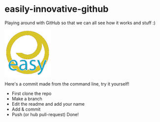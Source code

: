 # easily-innovative-github #
Playing around with GitHub so that we can all see how it works and stuff :)

![I ain't pretty](borkenInnova.png)

Here's a commit made from the command line, try it yourself!
 - First clone the repo
 - Make a branch
 - Edit the readme and add your name
 - Add & commit
 - Push (or hub pull-request)
Done!

